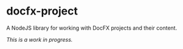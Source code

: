 # docfx-project

A NodeJS library for working with DocFX projects and their content.

_This is a work in progress._
